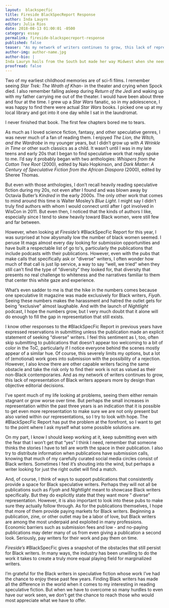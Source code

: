 ```yaml
---
layout:  blackspecfic
title: Fireside BlackSpecReport Response
author: Inda Lauyrn
editor: Julia Rios
date: 2018-08-13 01:00:01 -0500
category: essay
permalink: fireside-blackspecreport-response
published: false
teaser: "As my network of writers continues to grow, this lack of representation of Black writers appears more by design than objective editorial decisions."
author-img: author-name.jpg
author-bio: |
Inda Lauryn hails from the South but made her way Midwest when she needed a change in her life and a new start to pursue her life’s true passion. She writes fiction in the mornings and works as an editor and writing tutor during the day. She is the co-host of the podcast Black Girl Squee and hosts a biweekly radio show called The Black Swan Collective on Mixcloud. She also produces and narrates a personal audio essay series Inda’s Corner also found on Mixcloud. You can also find her random thoughts on Twitter [@IndasCorner]. (http://www.twitter.com/IndasCorner)
proofread: false
---
```


Two of my earliest childhood memories are of sci-fi films. I remember seeing *Star Trek: The Wrath of Khan*- in the theater and crying when Spock died. I also remember falling asleep during *Return of the Jedi* and waking up with my father carrying me out of the theater. I would have been about three and four at the time. I grew up a *Star Wars* fanatic, so in my adolescence, I was happy to find there were actual *Star Wars* books. I picked one up at my local library and got into it one day while I sat in the laundromat.

I never finished that book. The first few chapters bored me to tears.

As much as I loved science fiction, fantasy, and other speculative genres, I was never much of a fan of reading them. I enjoyed *The Lion, the Witch, and the Wardrobe* in my younger years, but I didn’t grow up with *A Wrinkle in Time* or other such classics as a child. It wasn’t until I was in my late teens and early 20s that I began to find speculative work that really spoke to me. I’d say it probably began with two anthologies: *Whispers from the Cotton Tree Root* (2000), edited by Nalo Hopkinson, and *Dark Matter: A Century of Speculative Fiction from the African Diaspora* (2000), edited by Sheree Thomas.

But even with those anthologies, I don’t recall heavily reading speculative fiction during my 20s, not even after I found and was blown away by Octavia Butler’s *Kindred* in the early 2000s. The only other work that comes to mind around this time is Walter Mosley’s *Blue Light*. I might say I didn’t truly find authors with whom I would connect until after I got involved in WisCon in 2011. But even then, I noticed that the kinds of authors I like, especially since I tend to skew heavily toward Black women, were still few and far between.

However, when looking at *Fireside’s* #BlackSpecFic Report for this year, I was surprised at how abysmally low the number of black women seemed. I peruse lit mags almost every day looking for submission opportunities and have built a respectable list of go to's, particularly the publications that include podcasts with their publications. However, even with the pubs that make calls that specifically ask or  "diverse" writers, I often wonder how much of that call is just lip service, a way to say “well, we tried” when they still can’t find the type of “diversity” they looked for, that diversity that presents no real challenge to whiteness and the narratives familiar to them that center this white gaze and experience.

What’s even sadder to me is that the hike in the numbers comes because one speculative lit magazine was made exclusively for Black writers, *Fiyah*. Seeing these numbers makes the harassment and hatred the outlet gets for being “exclusive" almost laughable. And with the launch of *Nightlight* podcast, I hope the numbers grow, but I very much doubt that it alone will do enough to fill the gap in representation that still exists.

I know other responses to the #BlackSpecFic Report in previous years have expressed reservations in submitting unless the publication made an explicit statement of seeking “diverse" writers. I feel this sentiment as I, too, often skip submitting to publications that doesn’t appear too welcoming to a bit of color in the ToC, particularly if I notice everyone behind the scenes mostly appear of a similar hue. Of course, this severely limits my options, but a lot of (emotional) work goes into submission with the possibility of a rejection. However, I also know there are other capable writers facing the same obstacle and take the risk only to find their work is not as valued as their non-Black contemporaries. And as my network of writers continues to grow, this lack of representation of Black writers appears more by design than objective editorial decisions.

I’ve spent much of my life looking at problems, seeing them either remain stagnant or grow worse over time. But perhaps the small increases in representation within the past three years is an indication that it is possible to get even more representation to make sure we are not only present but also varied within our representations, so I try to look with hope. The #BlackSpecFic Report has put the problem at the forefront, so I want to get to the point where I ask myself what some possible solutions are.

On my part, I know I should keep working at it, keep submitting even with the fear that I won’t get that “yes” I think I need, remember that someone thinks the stories I have to tell are worth the space in their publication. I also try to distribute information when publications have submission calls, knowing that much of my carefully curated social media circles consist of Black writers. Sometimes I feel it’s shouting into the wind, but perhaps a writer looking for just the right outlet will find a match.

And, of course, I think of ways to support publications that consistently provide a space for Black speculative writers. Perhaps they will not all be publications such as *Fiyah* and *Nightlight* meant to showcase Black writers specifically. But they do explicitly state that they want more ” diverse”  representation. However, it is also important to look into these pubs to make sure they actually follow through. As for the publications themselves, I hope that more of them provide paying markets for Black writers. Beginning a publication, zine, or other outlet may be a labor of love, but Black writers are among the most underpaid and exploited in many professions. Economic barriers such as submission fees and low - and no-paying publications may deter many of us from even giving a publication a second look. Seriously, pay writers for their work and pay them on time.

*Fireside’s*      #BlackSpecFic gives a snapshot of the obstacles that still persist for Black writers. In many ways, the industry has been unwilling to do the work it takes to create a truly more equal playing field for marginalized writers.

I’m grateful for the Black writers in speculative fiction whose work I’ve had the chance to enjoy these past few years. Finding Black writers has made all the difference in the world when it comes to my interesting in reading speculative fiction. But when we have to overcome so many hurdles to even have our work seen, we don’t get the chance to reach those who would most appreciate what we have to offer.
